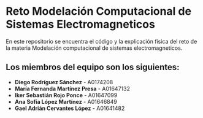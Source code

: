 # Reto Modelación Computacional de Sistemas Electromagneticos
En este repositorio se encuentra el código y la explicación física del reto de la materia Modelación computacional de sistemas electromagneticos.
## Los miembros del equipo son los siguientes:
- **Diego Rodríguez Sánchez** - A0174208  
- **María Fernanda Martínez Presa** - A01647132  
- **Iker Sebastián Rojo Ponce** - A01647099  
- **Ana Sofía López Martínez** - A01646849  
- **Gael Adrián Cervantes López** - A01641482  
